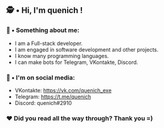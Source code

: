 ## 🕵️‍ • Hi, I'm quenich !

### 📖 • Something about me:
- I am a Full-stack developer.⠀
- I am engaged in software development and other projects.
- I know many programming languages.
- I can make bots for Telegram, VKontakte, Discord.

### 🧩 • I'm on social media:
- VKontakte: https://vk.com/quenich_exe
- Telegram: https://t.me/quenich
- Discord: quenich#2910

### ❤ Did you read all the way through? Thank you =)
